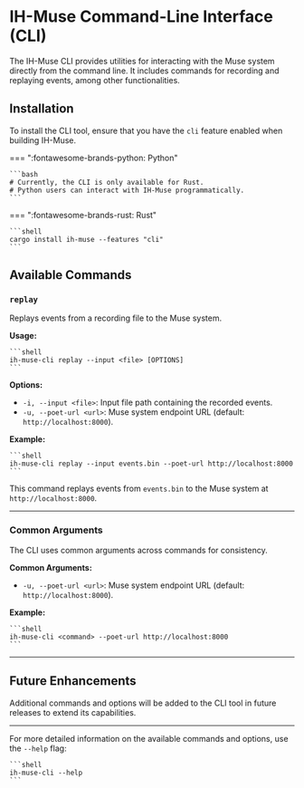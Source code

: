 # IH-Muse Command-Line Interface (CLI)

The IH-Muse CLI provides utilities for interacting with the Muse system directly from the command line. It includes commands for recording and replaying events, among other functionalities.

## Installation

To install the CLI tool, ensure that you have the `cli` feature enabled when building IH-Muse.

=== ":fontawesome-brands-python: Python"

    ```bash
    # Currently, the CLI is only available for Rust.
    # Python users can interact with IH-Muse programmatically.
    ```

=== ":fontawesome-brands-rust: Rust"

    ```shell
    cargo install ih-muse --features "cli"
    ```

## Available Commands

### `replay`

Replays events from a recording file to the Muse system.

**Usage:**

    ```shell
    ih-muse-cli replay --input <file> [OPTIONS]
    ```

**Options:**

- `-i, --input <file>`: Input file path containing the recorded events.
- `-u, --poet-url <url>`: Muse system endpoint URL (default: `http://localhost:8000`).

**Example:**

    ```shell
    ih-muse-cli replay --input events.bin --poet-url http://localhost:8000
    ```

This command replays events from `events.bin` to the Muse system at `http://localhost:8000`.

---

### Common Arguments

The CLI uses common arguments across commands for consistency.

**Common Arguments:**

- `-u, --poet-url <url>`: Muse system endpoint URL (default: `http://localhost:8000`).

**Example:**

    ```shell
    ih-muse-cli <command> --poet-url http://localhost:8000
    ```

---

## Future Enhancements

Additional commands and options will be added to the CLI tool in future releases to extend its capabilities.

---

For more detailed information on the available commands and options, use the `--help` flag:

    ```shell
    ih-muse-cli --help
    ```
